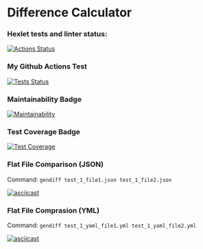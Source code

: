 # Difference Calculator

### Hexlet tests and linter status:
[![Actions Status](https://github.com/Timo4ey/python-project-50/workflows/hexlet-check/badge.svg)](https://github.com/Timo4ey/python-project-50/actions)

### My Github Actions Test
[![Tests Status](https://github.com/Timo4ey/python-project-50/actions/workflows/genndiff.yml/badge.svg)](https://github.com/Timo4ey/python-project-50/actions/workflows/genndiff.yml)

### Maintainability Badge
[![Maintainability](https://api.codeclimate.com/v1/badges/359f6c5da096b7b6cc8c/maintainability)](https://codeclimate.com/github/Timo4ey/python-project-50/maintainability)

### Test Coverage Badge
[![Test Coverage](https://api.codeclimate.com/v1/badges/359f6c5da096b7b6cc8c/test_coverage)](https://codeclimate.com/github/Timo4ey/python-project-50/test_coverage)

### Flat File Comparison (JSON)
Command: ```gendiff test_1_file1.json test_1_file2.json```

[![asciicast](https://asciinema.org/a/TAGMPiTfasUTgAA4t13gInJn5.svg)](https://asciinema.org/a/TAGMPiTfasUTgAA4t13gInJn5)

### Flat File Comprasion (YML)
Command: ```gendiff test_1_yaml_file1.yml test_1_yaml_file2.yml```

[![asciicast](https://asciinema.org/a/IqcVfDZptEuyGQ7ZV8HbdXX1z.svg)](https://asciinema.org/a/IqcVfDZptEuyGQ7ZV8HbdXX1z)

